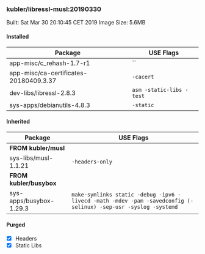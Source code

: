 ### kubler/libressl-musl:20190330

Built: Sat Mar 30 20:10:45 CET 2019
Image Size: 5.6MB

#### Installed
Package | USE Flags
--------|----------
app-misc/c_rehash-1.7-r1 | ``
app-misc/ca-certificates-20180409.3.37 | `-cacert`
dev-libs/libressl-2.8.3 | `asm -static-libs -test`
sys-apps/debianutils-4.8.3 | `-static`
#### Inherited
Package | USE Flags
--------|----------
**FROM kubler/musl** |
sys-libs/musl-1.1.21 | `-headers-only`
**FROM kubler/busybox** |
sys-apps/busybox-1.29.3 | `make-symlinks static -debug -ipv6 -livecd -math -mdev -pam -savedconfig (-selinux) -sep-usr -syslog -systemd`
#### Purged
- [x] Headers
- [x] Static Libs
